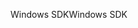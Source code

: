 <span data-ttu-id="c08e3-101">Windows SDK</span><span class="sxs-lookup"><span data-stu-id="c08e3-101">Windows SDK</span></span>